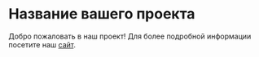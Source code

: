 # Название вашего проекта

Добро пожаловать в наш проект! Для более подробной информации посетите наш [сайт](https://AUTO.BNP.com).

